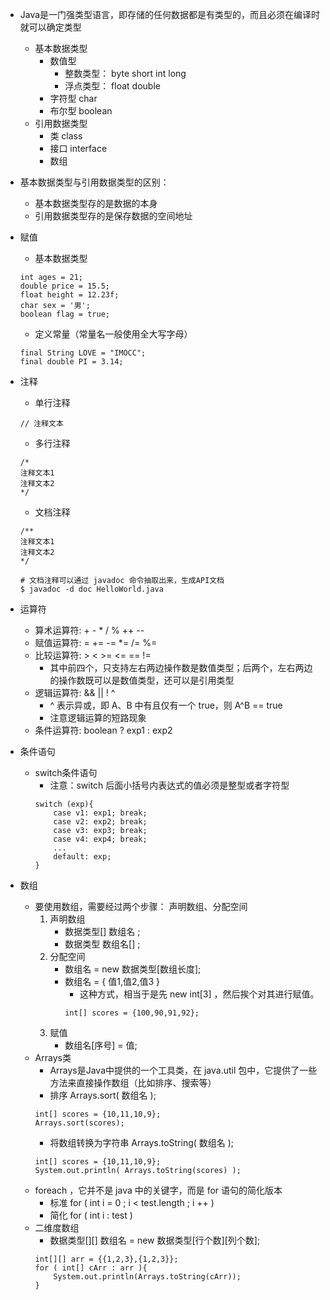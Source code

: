 
* Java是一门强类型语言，即存储的任何数据都是有类型的，而且必须在编译时就可以确定类型
    * 基本数据类型
        * 数值型
            * 整数类型： byte short int long
            * 浮点类型： float double
        * 字符型 char
        * 布尔型 boolean
    * 引用数据类型
        * 类 class
        * 接口 interface
        * 数组

* 基本数据类型与引用数据类型的区别：
    * 基本数据类型存的是数据的本身
    * 引用数据类型存的是保存数据的空间地址

* 赋值
    * 基本数据类型
    ```
    int ages = 21;
    double price = 15.5;
    float height = 12.23f;
    char sex = '男';
    boolean flag = true;
    ```
    * 定义常量（常量名一般使用全大写字母）
    ```
    final String LOVE = "IMOCC";
    final double PI = 3.14;
    ```

* 注释
    * 单行注释
    ```
    // 注释文本
    ``` 
    * 多行注释
    ```
    /*
    注释文本1
    注释文本2
    */ 
    ``` 
    * 文档注释
    ```
    /**
    注释文本1
    注释文本2
    */

    # 文档注释可以通过 javadoc 命令抽取出来，生成API文档
    $ javadoc -d doc HelloWorld.java
    ``` 

* 运算符
    * 算术运算符:    +  -   *   /   %   ++  --
    * 赋值运算符:    =  +=  -=  *=  /=  %=
    * 比较运算符:    >  <   >=  <=  ==  !=
        * 其中前四个，只支持左右两边操作数是数值类型；后两个，左右两边的操作数既可以是数值类型，还可以是引用类型
    * 逻辑运算符:    && ||  !   ^
        * ^ 表示异或，即 A、B 中有且仅有一个 true，则 A^B == true
        * 注意逻辑运算的短路现象
    * 条件运算符:    boolean ? exp1 : exp2

* 条件语句
    * switch条件语句
        * 注意：switch 后面小括号内表达式的值必须是整型或者字符型
        ```
        switch (exp){
            case v1: exp1; break;
            case v2: exp2; break;
            case v3: exp3; break;
            case v4: exp4; break;
            ...
            default: exp;
        }
        ```

* 数组
    * 要使用数组，需要经过两个步骤： 声明数组、分配空间
        1. 声明数组
            * 数据类型[] 数组名   ;
            * 数据类型   数组名[] ;
        2. 分配空间
            * 数组名 = new 数据类型[数组长度];
            * 数组名 = { 值1,值2,值3 }
                * 这种方式，相当于是先 new int[3] ，然后挨个对其进行赋值。
                ```
                int[] scores = {100,90,91,92};
                ```
        3. 赋值
            * 数组名[序号] = 值;
    * Arrays类
        * Arrays是Java中提供的一个工具类，在 java.util 包中，它提供了一些方法来直接操作数组（比如排序、搜索等）
        * 排序 Arrays.sort( 数组名 );
        ```
        int[] scores = {10,11,10,9};
        Arrays.sort(scores);
        ```
        * 将数组转换为字符串 Arrays.toString( 数组名 );
        ```
        int[] scores = {10,11,10,9};
        System.out.println( Arrays.toString(scores) );
        ```
    * foreach ，它并不是 java 中的关键字，而是 for 语句的简化版本
        * 标准    for ( int i = 0 ; i < test.length ; i ++ )
        * 简化    for ( int i : test ) 
    * 二维度数组
        * 数据类型[][] 数组名 = new 数据类型[行个数][列个数];
        ```
		int[][] arr = {{1,2,3},{1,2,3}};
		for ( int[] cArr : arr ){
			System.out.println(Arrays.toString(cArr));			
		}
        ```




